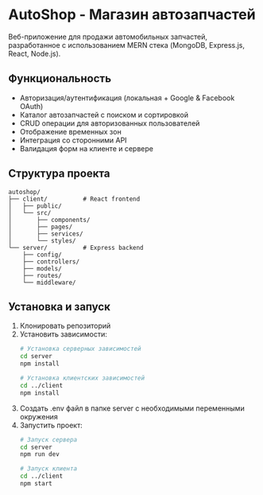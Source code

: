 # AutoShop - Магазин автозапчастей

Веб-приложение для продажи автомобильных запчастей, разработанное с использованием MERN стека (MongoDB, Express.js, React, Node.js).

## Функциональность

- Авторизация/аутентификация (локальная + Google & Facebook OAuth)
- Каталог автозапчастей с поиском и сортировкой
- CRUD операции для авторизованных пользователей
- Отображение временных зон
- Интеграция со сторонними API
- Валидация форм на клиенте и сервере

## Структура проекта

```
autoshop/
├── client/          # React frontend
│   ├── public/
│   └── src/
│       ├── components/
│       ├── pages/
│       ├── services/
│       └── styles/
└── server/          # Express backend
    ├── config/
    ├── controllers/
    ├── models/
    ├── routes/
    └── middleware/
```

## Установка и запуск

1. Клонировать репозиторий
2. Установить зависимости:
   ```bash
   # Установка серверных зависимостей
   cd server
   npm install

   # Установка клиентских зависимостей
   cd ../client
   npm install
   ```
3. Создать .env файл в папке server с необходимыми переменными окружения
4. Запустить проект:
   ```bash
   # Запуск сервера
   cd server
   npm run dev

   # Запуск клиента
   cd ../client
   npm start
   ```
